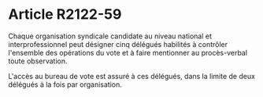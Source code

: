 # Article R2122-59

Chaque organisation syndicale candidate au niveau national et interprofessionnel peut désigner cinq délégués habilités à contrôler l'ensemble des opérations du vote et à faire mentionner au procès-verbal toute observation. 
  
   
L'accès au bureau de vote est assuré à ces délégués, dans la limite de deux délégués à la fois par organisation.